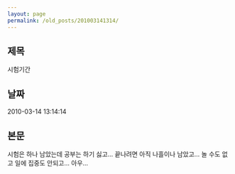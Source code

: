 ```yaml
---
layout: page
permalink: /old_posts/201003141314/
---
```


## 제목
시험기간

## 날짜
2010-03-14 13:14:14

## 본문

시험은 하나 남았는데 공부는 하기 싫고... 끝나려면 아직 나흘이나 남았고... 놀 수도 없고 일에 집중도 안되고... 아우...